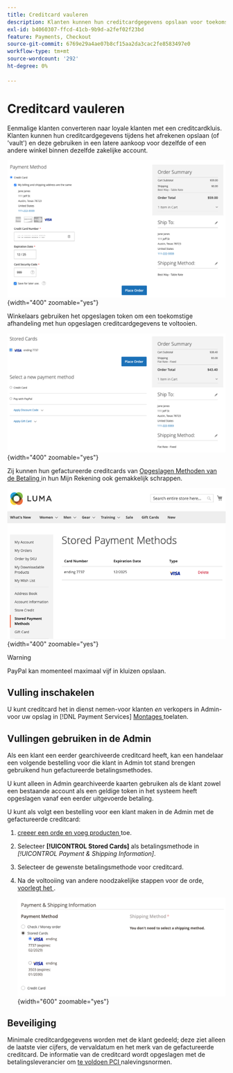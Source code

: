 ```yaml
---
title: Creditcard vauleren
description: Klanten kunnen hun creditcardgegevens opslaan voor toekomstige aankopen.
exl-id: b4060307-ffcd-41cb-9b9d-a2fef02f23bd
feature: Payments, Checkout
source-git-commit: 6769e29a4ae07b8cf15aa2da3cac2fe8583497e0
workflow-type: tm+mt
source-wordcount: '292'
ht-degree: 0%

---
```


# Creditcard vauleren

Eenmalige klanten converteren naar loyale klanten met een creditcardkluis. Klanten kunnen hun creditcardgegevens tijdens het afrekenen opslaan (of &#39;vault&#39;) en deze gebruiken in een latere aankoop voor dezelfde of een andere winkel binnen dezelfde zakelijke account.

![ Uitgebreide hun creditcard voor later gebruik ](assets/save-card-for-later.png){width="400" zoomable="yes"}

Winkelaars gebruiken het opgeslagen token om een toekomstige afhandeling met hun opgeslagen creditcardgegevens te voltooien.

![ Opgeslagen geloofsbrieven van het Gebruik voor toekomstige aankoop ](assets/use-stored-card.png){width="400" zoomable="yes"}

Zij kunnen hun gefactureerde creditcards van [ Opgeslagen Methoden van de Betaling ](https://docs.magento.com/user-guide/customers/account-dashboard-stored-payment-methods.html) in hun Mijn Rekening ook gemakkelijk schrappen.

![ Opgeslagen Methoden van de Betaling in Mijn Rekening ](assets/stored-payment-methods.png){width="400" zoomable="yes"}

>[!WARNING]
>
>PayPal kan momenteel maximaal vijf in kluizen opslaan.

## Vulling inschakelen

U kunt creditcard het in dienst nemen-voor klanten _en_ verkopers in Admin-voor uw opslag in [!DNL Payment Services] [ Montages ](settings.md#card-vaulting) toelaten.

## Vullingen gebruiken in de Admin

Als een klant een eerder gearchiveerde creditcard heeft, kan een handelaar een volgende bestelling voor die klant in Admin tot stand brengen gebruikend hun gefactureerde betalingsmethodes.

U kunt alleen in Admin gearchiveerde kaarten gebruiken als de klant zowel een bestaande account als een geldige token in het systeem heeft opgeslagen vanaf een eerder uitgevoerde betaling.

U kunt als volgt een bestelling voor een klant maken in de Admin met de gefactureerde creditcard:

1. [ creeer een orde en voeg producten ](https://experienceleague.adobe.com/docs/commerce-admin/stores-sales/point-of-purchase/assist/customer-account-create-order.html) toe.
1. Selecteer **[!UICONTROL Stored Cards]** als betalingsmethode in _[!UICONTROL Payment & Shipping Information]_.
1. Selecteer de gewenste betalingsmethode voor creditcard.
1. Na de voltooiing van andere noodzakelijke stappen voor de orde, [ voorlegt het ](https://experienceleague.adobe.com/docs/commerce-admin/stores-sales/point-of-purchase/assist/customer-account-create-order.html?lang=en#step-3%3A-submit-the-order).

   ![ Van het gebruik in kaart gebrachte kredietkaart in Admin voor klant ](assets/admin-vaultedcard.png){width="600" zoomable="yes"}

## Beveiliging

Minimale creditcardgegevens worden met de klant gedeeld; deze ziet alleen de laatste vier cijfers, de vervaldatum en het merk van de gefactureerde creditcard. De informatie van de creditcard wordt opgeslagen met de betalingsleverancier om [ te voldoen PCI ](security.md#PCI-compliance) nalevingsnormen.
